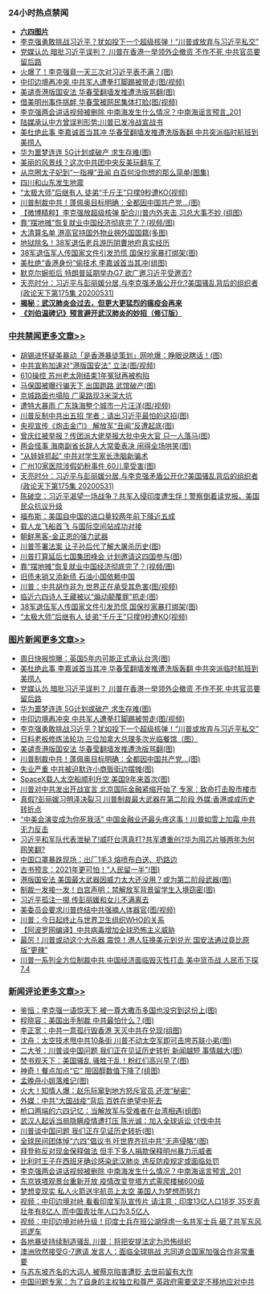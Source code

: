 <div class="catlist">
<h3>24小时热点禁闻</h3>
<ul>
<li><b><a href="64photo" target="_blank">六四图片</a></b></li>
<li><a href="https://github.com/fqnews/bnews/blob/master/topimagenews/20200531/1337393.md">李克强勇敢挑战习近平？犹如投下一个超级核弹！“川普或放弃与习近平私交”</a></li>
<li><a href="https://github.com/fqnews/bnews/blob/master/topimagenews/20200531/1337471.md">党媒认怂 暗批习近平误判？ 川普在香港一举领外企撤资 不作不死 中共官员要留后路</a></li>
<li><a href="https://github.com/fqnews/bnews/blob/master/cbnews/20200531/1337256.md">火爆了！李克强竟一天三次对习近平表不满？(图)</a></li>
<li><a href="https://github.com/fqnews/bnews/blob/master/topimagenews/20200531/1337457.md">中印边境再冲突 中共军人遭拳打脚踢被带走(图/视频)</a></li>
<li><a href="https://github.com/fqnews/bnews/blob/master/topimagenews/20200531/1337292.md">美谴责港版国安法 华春莹翻墙发推遭洗版骂翻(图)</a></li>
<li><a href="https://github.com/fqnews/bnews/blob/master/cbnews/20200531/1337347.md">借美明州事件挑衅 华春莹被网民集体打脸(图/视频)</a></li>
<li><a href="https://github.com/fqnews/bnews/blob/master/comments/20200601/1337588.md">李克强两会讲话视频被删除 中南海发生什么情况？中南海谣言预言_201</a></li>
<li><a href="https://github.com/fqnews/bnews/blob/master/cbnews/20200531/1337420.md">陆媒承认中方曾误判形势:川普已发冷战宣战书</a></li>
<li><a href="https://github.com/fqnews/bnews/blob/master/topimagenews/20200531/1337513.md">美杜绝此事 李嘉诚首当其冲 华春莹翻墙发推遭洗版轰翻 中共突派临时航班到美捞人</a></li>
<li><a href="https://github.com/fqnews/bnews/blob/master/topimagenews/20200531/1337458.md">华为噩梦连连 5G计划或破产 求生存难(图)</a></li>
<li><a href="https://github.com/fqnews/bnews/blob/master/comments/20200531/1337425.md">美丽的风景线？这次中共团中央反美玩翻车了</a></li>
<li><a href="https://github.com/fqnews/bnews/blob/master/yule/20200601/1337530.md">从京圈太子妃到“一指禅”丑闻 白百何没你想的那么简单(图集)</a></li>
<li><a href="https://github.com/fqnews/bnews/blob/master/cbnews/20200531/1337374.md">四川和山东发生地震</a></li>
<li><a href="https://github.com/fqnews/bnews/blob/master/cbnews/20200531/1337422.md">“太极大师”后继有人 徒弟“千斤王”只撑9秒遭KO(视频)</a></li>
<li><a href="https://github.com/fqnews/bnews/blob/master/topimagenews/20200531/1337255.md">川普制裁中共！蓬佩奥目标明确：全都因中国共产党...(图)</a></li>
<li><a href="https://github.com/fqnews/bnews/blob/master/comments/20200531/1337267.md">【微博精粹】李克强放超级核弹 配合川普内外夹击 习总大事不妙 (组图)</a></li>
<li><a href="https://github.com/fqnews/bnews/blob/master/cbnews/20200531/1337492.md">靠“摆地摊”恢复就业中国经济彻底完了？(视频/图)</a></li>
<li><a href="https://github.com/fqnews/bnews/blob/master/cnnews/hknews/20200531/1337261.md">大清算名单 港高官持国外物业拥外国国籍(多图)</a></li>
<li><a href="https://github.com/fqnews/bnews/blob/master/cbnews/20200531/1337381.md">地狱除名！38军退伍老兵游历阴曹地府真实经历</a></li>
<li><a href="https://github.com/fqnews/bnews/blob/master/cbnews/20200531/1337466.md">38军退伍军人传国家文件引发恐慌 国保抄家暴打绑架(图)</a></li>
<li><a href="https://github.com/fqnews/bnews/blob/master/cnnews/20200531/1337306.md">美杜绝“香港身份”偷技术 李嘉诚首当其冲(组图)</a></li>
<li><a href="https://github.com/fqnews/bnews/blob/master/worldnews/usa/20200531/1337372.md">默克尔婉拒后 特朗普延期举办G7 欲广邀习近平受邀否?</a></li>
<li><a href="https://github.com/fqnews/bnews/blob/master/cbnews/20200601/1337593.md">天亮时分：习近平与彭丽媛分居,与李克强矛盾公开化?美国骚乱背后的组织者(政论天下第175集 20200531) </a></li>
<li><b><a href="https://github.com/fqnews/bnews/blob/master/comments/20200211/1275071.md" target="_blank">揭秘：武汉肺炎会过去，但更大更猛烈的瘟疫会再来</a></b></li>
<li><b><a href="https://github.com/fqnews/bnews/blob/master/comments/20200207/1272816.md" target="_blank">《刘伯温碑记》预言避开武汉肺炎的妙招（修订版）</a></b></li>
</ul>
</div>

<div class="catlist">
<h3><a href="https://github.com/fqnews/bnews/blob/master/cbnews/" target="_blank">中共禁闻</a><span><a href="https://github.com/fqnews/bnews/blob/master/cbnews/" target="_blank" rel="nofollow">更多文章>></a></span></h3>
<ul>
<li><a href="https://github.com/fqnews/bnews/blob/master/cbnews/20200601/1337643.md" target="_blank">胡锡进怀疑美暴动「是香港暴徒策划」网呛爆：睁眼说瞎话！(图)</a></li>
<li><a href="https://github.com/fqnews/bnews/blob/master/cbnews/20200601/1337642.md" target="_blank">中共宣称加速对“港版国安法” 立法(图/视频)</a></li>
<li><a href="https://github.com/fqnews/bnews/blob/master/cbnews/20200601/1337641.md" target="_blank">610操控 苏州老太刚结束1年冤狱再被构陷</a></li>
<li><a href="https://github.com/fqnews/bnews/blob/master/cbnews/20200601/1337640.md" target="_blank">马保国被曝行骗天下 出国跑路 武馆破产(图)</a></li>
<li><a href="https://github.com/fqnews/bnews/blob/master/cbnews/20200601/1337639.md" target="_blank">京城路面也塌陷 广渠路现3米深大坑</a></li>
<li><a href="https://github.com/fqnews/bnews/blob/master/cbnews/20200601/1337628.md" target="_blank">遭特大暴雨 广东珠海整个城市一片汪洋(图/视频)</a></li>
<li><a href="https://github.com/fqnews/bnews/blob/master/cbnews/20200601/1337624.md" target="_blank">川普反制中共出五招 学者：请出习近平最怕的这招(图)</a></li>
<li><a href="https://github.com/fqnews/bnews/blob/master/cbnews/20200601/1337623.md" target="_blank">央视宣传《炮击金门》 解放军“丑闻”反遭起底(图)</a></li>
<li><a href="https://github.com/fqnews/bnews/blob/master/cbnews/20200601/1337621.md" target="_blank">曾庆红被举报？传团派大佬举报大批中央大官 只一人落马(图)</a></li>
<li><a href="https://github.com/fqnews/bnews/blob/master/cbnews/20200601/1337620.md" target="_blank">两会怪事 海南副省长辞人大常委表决 闹得全场哄笑(图)</a></li>
<li><a href="https://github.com/fqnews/bnews/blob/master/cbnews/20200601/1337608.md" target="_blank">“从娃娃抓起” 中共对学生家长洗脑新骗术</a></li>
<li><a href="https://github.com/fqnews/bnews/blob/master/cbnews/20200601/1337607.md" target="_blank">广州10家医院涉假奶粉事件 60儿童受害(图)</a></li>
<li><a href="https://github.com/fqnews/bnews/blob/master/cbnews/20200601/1337593.md" target="_blank">天亮时分：习近平与彭丽媛分居,与李克强矛盾公开化?美国骚乱背后的组织者(政论天下第175集 20200531)</a></li>
<li><a href="https://github.com/fqnews/bnews/blob/master/cbnews/20200601/1337589.md" target="_blank">陈破空：习近平渴望一场战争？共军入侵印度遭生俘！警察倒着读党报。美国民众抗议升级</a></li>
<li><a href="https://github.com/fqnews/bnews/blob/master/cbnews/20200601/1337540.md" target="_blank">福布斯：美国自中国的进口量较两年前下降近五成</a></li>
<li><a href="https://github.com/fqnews/bnews/blob/master/cbnews/20200531/1337506.md" target="_blank">载人龙飞船首飞 与国际空间站成功对接</a></li>
<li><a href="https://github.com/fqnews/bnews/blob/master/cbnews/20200531/1337500.md" target="_blank">朝鲜黑客-金正恩的强力武器</a></li>
<li><a href="https://github.com/fqnews/bnews/blob/master/cbnews/20200531/1337494.md" target="_blank">川普签署法案 让子孙后代了解大屠杀历史(图)</a></li>
<li><a href="https://github.com/fqnews/bnews/blob/master/cbnews/20200531/1337493.md" target="_blank">川普打算延后七国集团峰会 计划邀请这四国参与(图)</a></li>
<li><a href="https://github.com/fqnews/bnews/blob/master/cbnews/20200531/1337492.md" target="_blank">靠“摆地摊”恢复就业中国经济彻底完了？(视频/图)</a></li>
<li><a href="https://github.com/fqnews/bnews/blob/master/cbnews/20200531/1337486.md" target="_blank">旧债未销又添新债 石油小国依赖中国</a></li>
<li><a href="https://github.com/fqnews/bnews/blob/master/cbnews/20200531/1337476.md" target="_blank">川普：中共胡作非为 世界正在承受其危害(图/视频)</a></li>
<li><a href="https://github.com/fqnews/bnews/blob/master/cbnews/20200531/1337467.md" target="_blank">临近六四诗人王藏被以“煽动颠覆罪”抓走(图)</a></li>
<li><a href="https://github.com/fqnews/bnews/blob/master/cbnews/20200531/1337466.md" target="_blank">38军退伍军人传国家文件引发恐慌 国保抄家暴打绑架(图)</a></li>
<li><a href="https://github.com/fqnews/bnews/blob/master/cbnews/20200531/1337422.md" target="_blank">“太极大师”后继有人 徒弟“千斤王”只撑9秒遭KO(视频)</a></li>

</ul>
</div>
<div class="catlist">
<h3><a href="https://github.com/fqnews/bnews/blob/master/topimagenews/" target="_blank">图片新闻</a><span><a href="https://github.com/fqnews/bnews/blob/master/topimagenews/" target="_blank" rel="nofollow">更多文章>></a></span></h3>
<ul>
<li><a href="https://github.com/fqnews/bnews/blob/master/topimagenews/20200601/1337606.md" target="_blank">周日快报惊曝：英国5年内可能正式承认台湾(图)</a></li>
<li><a href="https://github.com/fqnews/bnews/blob/master/topimagenews/20200531/1337513.md" target="_blank">美杜绝此事 李嘉诚首当其冲 华春莹翻墙发推遭洗版轰翻 中共突派临时航班到美捞人</a></li>
<li><a href="https://github.com/fqnews/bnews/blob/master/topimagenews/20200531/1337471.md" target="_blank">党媒认怂 暗批习近平误判？ 川普在香港一举领外企撤资 不作不死 中共官员要留后路</a></li>
<li><a href="https://github.com/fqnews/bnews/blob/master/topimagenews/20200531/1337458.md" target="_blank">华为噩梦连连 5G计划或破产 求生存难(图)</a></li>
<li><a href="https://github.com/fqnews/bnews/blob/master/topimagenews/20200531/1337457.md" target="_blank">中印边境再冲突 中共军人遭拳打脚踢被带走(图/视频)</a></li>
<li><a href="https://github.com/fqnews/bnews/blob/master/topimagenews/20200531/1337393.md" target="_blank">李克强勇敢挑战习近平？犹如投下一个超级核弹！“川普或放弃与习近平私交”</a></li>
<li><a href="https://github.com/fqnews/bnews/blob/master/comments/20200531/1337359.md" target="_blank">日料老板修炼法轮功 三位加拿大总理多次光临餐馆（图）</a></li>
<li><a href="https://github.com/fqnews/bnews/blob/master/topimagenews/20200531/1337292.md" target="_blank">美谴责港版国安法 华春莹翻墙发推遭洗版骂翻(图)</a></li>
<li><a href="https://github.com/fqnews/bnews/blob/master/topimagenews/20200531/1337255.md" target="_blank">川普制裁中共！蓬佩奥目标明确：全都因中国共产党&#8230;(图)</a></li>
<li><a href="https://github.com/fqnews/bnews/blob/master/topimagenews/20200531/1337218.md" target="_blank">失业严重 中共被迫默许小商贩街边摆摊(图)</a></li>
<li><a href="https://github.com/fqnews/bnews/blob/master/topimagenews/20200531/1337132.md" target="_blank">SpaceX载人太空船顺利升空 美国9年来首次(图)</a></li>
<li><a href="https://github.com/fqnews/bnews/blob/master/topimagenews/20200530/1337051.md" target="_blank">川普对中共发出开战宣言 北京国际金融紧缩开始了 专家：致命打击股市楼市</a></li>
<li><a href="https://github.com/fqnews/bnews/blob/master/topimagenews/20200530/1337026.md" target="_blank">真假?彭丽媛习明泽决裂习 川普制裁最大武器在第二阶段 外媒:香港或成历史转折点</a></li>
<li><a href="https://github.com/fqnews/bnews/blob/master/topimagenews/20200530/1337000.md" target="_blank">“中美会演变成为你死我活” 中国金融业还最头疼这事！川普如雪上加霜 中共无力反击</a></li>
<li><a href="https://github.com/fqnews/bnews/blob/master/topimagenews/20200530/1336999.md" target="_blank">习近平和军队代表泄秘了!威吓台湾真打?共军遭重创?华为囤芯片够两年为何网笑翻?</a></li>
<li><a href="https://github.com/fqnews/bnews/blob/master/topimagenews/20200530/1336948.md" target="_blank">中国口罩暴跌现场：出厂1毛3 熔喷布白送、扔路边</a></li>
<li><a href="https://github.com/fqnews/bnews/blob/master/topimagenews/20200530/1336912.md" target="_blank">古书预言：2021年更可怕！“人民留一半”(图)</a></li>
<li><a href="https://github.com/fqnews/bnews/blob/master/topimagenews/20200530/1336860.md" target="_blank">港版国安法 美国最大武器因威力太大还没用？或为第二阶段武器(图)</a></li>
<li><a href="https://github.com/fqnews/bnews/blob/master/topimagenews/20200530/1336772.md" target="_blank">制裁一发接一发！白宫声明：禁解放军背景留学生入境窃密(图)</a></li>
<li><a href="https://github.com/fqnews/bnews/blob/master/topimagenews/20200530/1336686.md" target="_blank">习近平孤注一掷 传彭丽媛和女儿不满离去</a></li>
<li><a href="https://github.com/fqnews/bnews/blob/master/topimagenews/20200530/1336685.md" target="_blank">美委员会要求川普终结中共强摘人体器官(图/视频)</a></li>
<li><a href="https://github.com/fqnews/bnews/blob/master/topimagenews/20200530/1336680.md" target="_blank">川普：今日起终止与世界卫生组织WHO的关系</a></li>
<li><a href="https://github.com/fqnews/bnews/blob/master/topimagenews/20200529/1336547.md" target="_blank">【阿波罗网编译】中共病毒增加全球恐怖主义威胁</a></li>
<li><a href="https://github.com/fqnews/bnews/blob/master/topimagenews/20200529/1336516.md" target="_blank">最厉！川普或动这个大杀器 震惊！港人狂换美元到兑光 国安法通过竟比原版“更辣”</a></li>
<li><a href="https://github.com/fqnews/bnews/blob/master/topimagenews/20200529/1336492.md" target="_blank">川普一系列全方位制裁中共 中国经济面临毁灭性打击 美中货币战 人民币下探7.4</a></li>

</ul>
</div>
<div class="catlist">
<h3><a href="https://github.com/fqnews/bnews/blob/master/comments/" target="_blank">新闻评论</a><span><a href="https://github.com/fqnews/bnews/blob/master/comments/" target="_blank" rel="nofollow">更多文章>></a></span></h3>
<ul>
<li><a href="https://github.com/fqnews/bnews/blob/master/comments/20200601/1337656.md" target="_blank">鉴恒：李克强一语惊天下 被一尊大撒币多国也没穷到这份上(图)</a></li>
<li><a href="https://github.com/fqnews/bnews/blob/master/comments/20200601/1337655.md" target="_blank">程晓容：美国出手制裁 中共最怕什么？(图)</a></li>
<li><a href="https://github.com/fqnews/bnews/blob/master/comments/20200601/1337654.md" target="_blank">李正宽：中共一意孤行毁香港 天灭中共在兑现(组图)</a></li>
<li><a href="https://github.com/fqnews/bnews/blob/master/comments/20200601/1337653.md" target="_blank">沈舟：太空技术甩中共10条街 川普不动太空军即可击垮苏联小弟(图)</a></li>
<li><a href="https://github.com/fqnews/bnews/blob/master/comments/20200601/1337652.md" target="_blank">二大爷：川普谈中国问题 我们正在见证历史转折 新闻越短 事情越大(图)</a></li>
<li><a href="https://github.com/fqnews/bnews/blob/master/comments/20200601/1337651.md" target="_blank">焚书观天下：美国骚乱 骚胜于乱！粉红们高兴早了(图)</a></li>
<li><a href="https://github.com/fqnews/bnews/blob/master/comments/20200601/1337638.md" target="_blank">神奇！餐点加点“它” 胆固醇数值下降了(组图)</a></li>
<li><a href="https://github.com/fqnews/bnews/blob/master/comments/20200601/1337615.md" target="_blank">孟晚舟小姐落难记(图)</a></li>
<li><a href="https://github.com/fqnews/bnews/blob/master/comments/20200601/1337614.md" target="_blank">火大！知情人爆：赵乐际窜到地方怒斥官员 还泄“秘密”</a></li>
<li><a href="https://github.com/fqnews/bnews/blob/master/comments/20200601/1337613.md" target="_blank">外媒：中共“大国战疫”背后 百姓在绝望中死去</a></li>
<li><a href="https://github.com/fqnews/bnews/blob/master/comments/20200601/1337611.md" target="_blank">枪口两端的六四记忆：当解放军与受难者在台湾相遇(组图)</a></li>
<li><a href="https://github.com/fqnews/bnews/blob/master/comments/20200601/1337604.md" target="_blank">武汉人起诉当局隐瞒疫情遭打压  陈光诚：加入全球诉讼 讨伐中共</a></li>
<li><a href="https://github.com/fqnews/bnews/blob/master/comments/20200601/1337597.md" target="_blank">川普谈中国问题 我们正在见证历史转折(图)</a></li>
<li><a href="https://github.com/fqnews/bnews/blob/master/comments/20200601/1337596.md" target="_blank">全球民间团体悼“六四”倡议书 吁世界齐抗中共“无声侵略”(图)</a></li>
<li><a href="https://github.com/fqnews/bnews/blob/master/comments/20200601/1337595.md" target="_blank">拜登称反对现金保释做法 但手下多人捐款保释明州暴力示威者</a></li>
<li><a href="https://github.com/fqnews/bnews/blob/master/comments/20200601/1337594.md" target="_blank">比利时王子在西班牙确诊感染武汉肺炎 违反防疫规定或面临处罚</a></li>
<li><a href="https://github.com/fqnews/bnews/blob/master/comments/20200601/1337588.md" target="_blank">李克强两会讲话视频被删除 中南海发生什么情况？中南海谣言预言_201</a></li>
<li><a href="https://github.com/fqnews/bnews/blob/master/comments/20200601/1337584.md" target="_blank">东京铁塔观景台重新开放 疫情改变登塔方式需爬楼梯600级</a></li>
<li><a href="https://github.com/fqnews/bnews/blob/master/comments/20200601/1337577.md" target="_blank">梦想变现实 私人火箭送宇航员上太空 美国人为梦想而努力</a></li>
<li><a href="https://github.com/fqnews/bnews/blob/master/comments/20200601/1337569.md" target="_blank">视频：中印边境对峙 看看印度军队宣传片 请注意：印度13亿人口18岁 35岁青壮年有8亿人 而中国青壮年人口为3.5亿人</a></li>
<li><a href="https://github.com/fqnews/bnews/blob/master/comments/20200601/1337564.md" target="_blank">视频：中印边境对峙升级！印度士兵在班公湖俘虏一名共军士兵 砸了共军东风巡逻车</a></li>
<li><a href="https://github.com/fqnews/bnews/blob/master/comments/20200601/1337561.md" target="_blank">各地暴徒持续制造骚乱 川普：将把安提法定为恐怖组织</a></li>
<li><a href="https://github.com/fqnews/bnews/blob/master/comments/20200601/1337545.md" target="_blank">澳洲欣然接受G-7邀请 发言人：面临全球挑战 志同道合国家加强合作非常重要</a></li>
<li><a href="https://github.com/fqnews/bnews/blob/master/comments/20200601/1337539.md" target="_blank">与苏东坡齐名的大词人 被蔡京陷害遭贬 去世前留有大作</a></li>
<li><a href="https://github.com/fqnews/bnews/blob/master/comments/20200531/1337504.md" target="_blank">中国问题专家：为了自身的主权独立和尊严  英政府需要坚定不移地应对中共</a></li>

</ul>
</div>